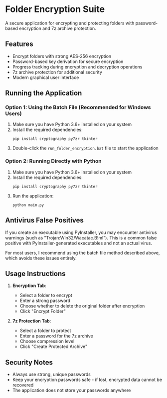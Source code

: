 # Folder Encryption Suite

A secure application for encrypting and protecting folders with password-based encryption and 7z archive protection.

## Features

- Encrypt folders with strong AES-256 encryption
- Password-based key derivation for secure encryption
- Progress tracking during encryption and decryption operations
- 7z archive protection for additional security
- Modern graphical user interface

## Running the Application

### Option 1: Using the Batch File (Recommended for Windows Users)

1. Make sure you have Python 3.6+ installed on your system
2. Install the required dependencies:
   ```
   pip install cryptography py7zr tkinter
   ```
3. Double-click the `run_folder_encryption.bat` file to start the application

### Option 2: Running Directly with Python

1. Make sure you have Python 3.6+ installed on your system
2. Install the required dependencies:
   ```
   pip install cryptography py7zr tkinter
   ```
3. Run the application:
   ```
   python main.py
   ```

## Antivirus False Positives

If you create an executable using PyInstaller, you may encounter antivirus warnings (such as "Trojan:Win32/Wacatac.B!ml"). This is a common false positive with PyInstaller-generated executables and not an actual virus.

For most users, I recommend using the batch file method described above, which avoids these issues entirely.

## Usage Instructions

1. **Encryption Tab**:
   - Select a folder to encrypt
   - Enter a strong password
   - Choose whether to delete the original folder after encryption
   - Click "Encrypt Folder"

2. **7z Protection Tab**:
   - Select a folder to protect
   - Enter a password for the 7z archive
   - Choose compression level
   - Click "Create Protected Archive"

## Security Notes

- Always use strong, unique passwords
- Keep your encryption passwords safe - if lost, encrypted data cannot be recovered
- The application does not store your passwords anywhere 
